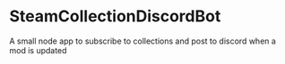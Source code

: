 # SteamCollectionDiscordBot
A small node app to subscribe to collections and post to discord when a mod is updated
